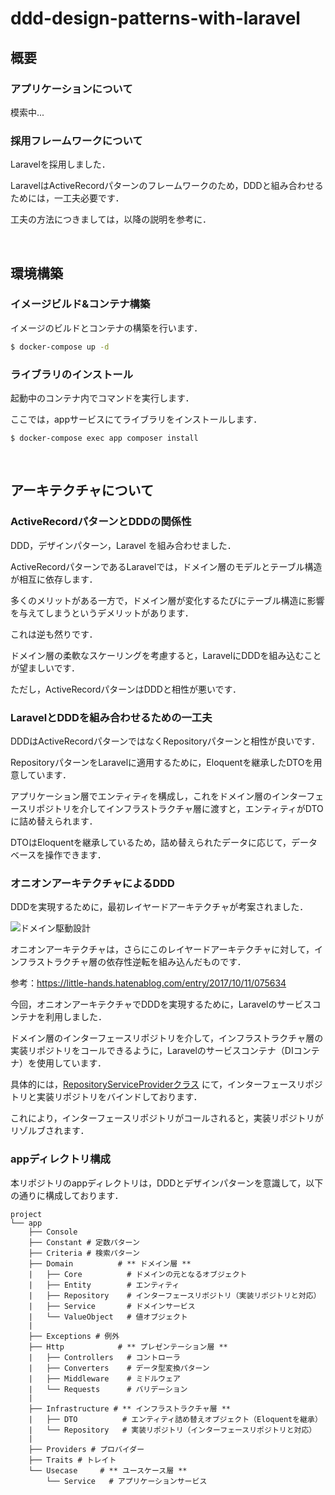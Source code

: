 # ddd-design-patterns-with-laravel

## 概要

### アプリケーションについて

模索中...

### 採用フレームワークについて

Laravelを採用しました．

LaravelはActiveRecordパターンのフレームワークのため，DDDと組み合わせるためには，一工夫必要です．

工夫の方法につきましては，以降の説明を参考に．

<br>

## 環境構築

### イメージビルド&コンテナ構築

イメージのビルドとコンテナの構築を行います．

```sh
$ docker-compose up -d
```

### ライブラリのインストール

起動中のコンテナ内でコマンドを実行します．

ここでは，appサービスにてライブラリをインストールします．

```shell
$ docker-compose exec app composer install
```

<br>

## アーキテクチャについて

### ActiveRecordパターンとDDDの関係性

DDD，デザインパターン，Laravel を組み合わせました．

ActiveRecordパターンであるLaravelでは，ドメイン層のモデルとテーブル構造が相互に依存します．

多くのメリットがある一方で，ドメイン層が変化するたびにテーブル構造に影響を与えてしまうというデメリットがあります．

これは逆も然りです．

ドメイン層の柔軟なスケーリングを考慮すると，LaravelにDDDを組み込むことが望ましいです．

ただし，ActiveRecordパターンはDDDと相性が悪いです．

### LaravelとDDDを組み合わせるための一工夫

DDDはActiveRecordパターンではなくRepositoryパターンと相性が良いです．

RepositoryパターンをLaravelに適用するために，Eloquentを継承したDTOを用意しています．

アプリケーション層でエンティティを構成し，これをドメイン層のインターフェースリポジトリを介してインフラストラクチャ層に渡すと，エンティティがDTOに詰め替えられます．

DTOはEloquentを継承しているため，詰め替えられたデータに応じて，データベースを操作できます．

### オニオンアーキテクチャによるDDD

DDDを実現するために，最初レイヤードアーキテクチャが考案されました．

![ドメイン駆動設計](https://user-images.githubusercontent.com/42175286/58724663-2ec11c80-8418-11e9-96e9-bfc6848e9374.png)

オニオンアーキテクチャは，さらにこのレイヤードアーキテクチャに対して，インフラストラクチャ層の依存性逆転を組み込んだものです．

参考：https://little-hands.hatenablog.com/entry/2017/10/11/075634

今回，オニオンアーキテクチャでDDDを実現するために，Laravelのサービスコンテナを利用しました．

ドメイン層のインターフェースリポジトリを介して，インフラストラクチャ層の実装リポジトリをコールできるように，Laravelのサービスコンテナ（DIコンテナ）を使用しています．

具体的には，[RepositoryServiceProviderクラス](https://github.com/Hiroki-IT/tech-blog/blob/develop/app/Providers/RepositoryServiceProvider.php) にて，インターフェースリポジトリと実装リポジトリをバインドしております．

これにより，インターフェースリポジトリがコールされると，実装リポジトリがリゾルブされます．

### appディレクトリ構成

本リポジトリのappディレクトリは，DDDとデザインパターンを意識して，以下の通りに構成しております．

```
project
└── app
    ├── Console
    ├── Constant # 定数パターン
    ├── Criteria # 検索パターン
    ├── Domain          # ** ドメイン層 **
    |   ├── Core          # ドメインの元となるオブジェクト
    |   ├── Entity        # エンティティ
    |   ├── Repository    # インターフェースリポジトリ（実装リポジトリと対応）
    |   ├── Service       # ドメインサービス
    |   └── ValueObject   # 値オブジェクト
    |
    ├── Exceptions # 例外
    ├── Http            # ** プレゼンテーション層 **
    |   ├── Controllers   # コントローラ
    |   ├── Converters    # データ型変換パターン
    |   ├── Middleware    # ミドルウェア
    |   └── Requests      # バリデーション
    |
    ├── Infrastructure # ** インフラストラクチャ層 **
    |   ├── DTO          # エンティティ詰め替えオブジェクト（Eloquentを継承）
    |   └── Repository   # 実装リポジトリ（インターフェースリポジトリと対応）
    |
    ├── Providers # プロバイダー
    ├── Traits # トレイト
    └── Usecase     # ** ユースケース層 **
        └── Service   # アプリケーションサービス 
```
